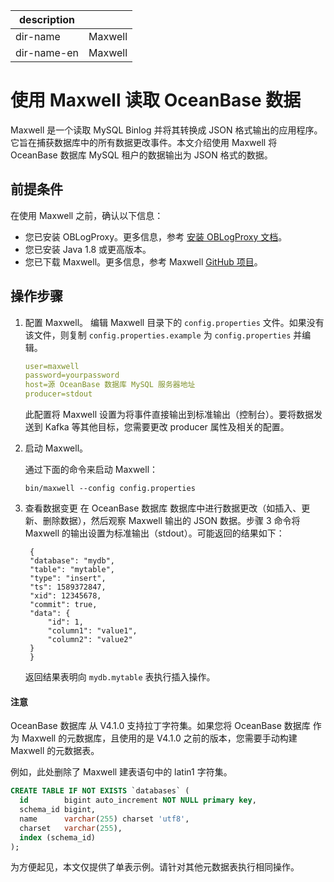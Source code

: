 |description| |
|---|---|
|dir-name|Maxwell|
|dir-name-en|Maxwell|

# 使用 Maxwell 读取 OceanBase 数据

Maxwell 是一个读取 MySQL Binlog 并将其转换成 JSON 格式输出的应用程序。它旨在捕获数据库中的所有数据更改事件。本文介绍使用 Maxwell 将 OceanBase 数据库 MySQL 租户的数据输出为 JSON 格式的数据。

## 前提条件

在使用 Maxwell 之前，确认以下信息：

- 您已安装 OBLogProxy。更多信息，参考 [安装 OBLogProxy 文档](https://www.oceanbase.com/docs/community-oblogproxy-doc-1000000000438540)。
- 您已安装 Java 1.8 或更高版本。
- 您已下载 Maxwell。更多信息，参考 Maxwell [GitHub 项目](https://github.com/zendesk/maxwell/releases)。

## 操作步骤

1. 配置 Maxwell。
   编辑 Maxwell 目录下的 `config.properties` 文件。如果没有该文件，则复制 `config.properties.example` 为 `config.properties` 并编辑。

    ```yml
    user=maxwell
    password=yourpassword
    host=源 OceanBase 数据库 MySQL 服务器地址
    producer=stdout
    ```

    此配置将 Maxwell 设置为将事件直接输出到标准输出（控制台）。要将数据发送到 Kafka 等其他目标，您需要更改 producer 属性及相关的配置。

2. 启动 Maxwell。

    通过下面的命令来启动 Maxwell：

    ```shell
    bin/maxwell --config config.properties
    ```

3. 查看数据变更
   在 OceanBase 数据库 数据库中进行数据更改（如插入、更新、删除数据），然后观察 Maxwell 输出的 JSON 数据。步骤 3 命令将 Maxwell 的输出设置为标准输出（stdout）。可能返回的结果如下：

   ```shell
    {
    "database": "mydb",
    "table": "mytable",
    "type": "insert",
    "ts": 1589372847,
    "xid": 12345678,
    "commit": true,
    "data": {
        "id": 1,
        "column1": "value1",
        "column2": "value2"
    }
    }
   ```  

    返回结果表明向 `mydb.mytable` 表执行插入操作。

<main id="notice" type='notice'>
<h4>注意</h4>
<p>OceanBase 数据库 从 V4.1.0 支持拉丁字符集。如果您将 OceanBase 数据库 作为 Maxwell 的元数据库，且使用的是 V4.1.0 之前的版本，您需要手动构建 Maxwell 的元数据表。</p>
</main>

例如，此处删除了 Maxwell 建表语句中的 latin1 字符集。

```sql
CREATE TABLE IF NOT EXISTS `databases` (
  id        bigint auto_increment NOT NULL primary key,
  schema_id bigint,
  name      varchar(255) charset 'utf8',
  charset   varchar(255),
  index (schema_id)
);
```

为方便起见，本文仅提供了单表示例。请针对其他元数据表执行相同操作。
